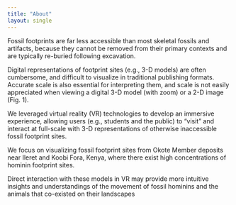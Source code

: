 ```yaml
---
title: "About"
layout: single
---
```


Fossil footprints are far less accessible than most skeletal fossils and artifacts, because they cannot be removed from their primary contexts and are typically re-buried following excavation.

Digital representations of footprint sites (e.g., 3-D models) are often cumbersome, and difficult to visualize in traditional publishing formats.
Accurate scale is also essential for interpreting them, and scale is not easily appreciated when viewing a digital 3-D model (with zoom) or a 2-D image (Fig. 1). 

We leveraged virtual reality (VR) technologies to develop an immersive experience, allowing users (e.g., students and the public) to “visit” and interact at full-scale with 3-D representations of otherwise inaccessible fossil footprint sites.

We focus on visualizing fossil footprint sites from Okote Member deposits near Ileret and Koobi Fora, Kenya, where there exist high concentrations of hominin footprint sites.

Direct interaction with these models in VR may provide more intuitive insights and understandings of the movement of fossil hominins and the animals that co-existed on their landscapes
